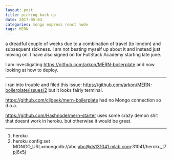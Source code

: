 ```yaml
---
layout: post
title: picking back up
date: 2017-05-03
categories: mongo express react node
tags: MERN
---
```


a dreadful couple of weeks due to a combination of travel (to london) and subsequent sickness. I am not beating myself up about it and instead just moving on. I have also signed on for FullStack Academy starting late june.

I am investigating <https://github.com/arkon/MERN-boilerplate> and now looking at how to deploy.

---

i ran into trouble and filed this issue: <https://github.com/arkon/MERN-boilerplate/issues/2> but it looks fairly terminal.

<https://github.com/cllgeek/mern-boilerplate> had no Mongo connection so d.o.a.

<https://github.com/Hashnode/mern-starter> uses some crazy demon shit that doesnt work in heroku. but otherwise it would be great.

---

1. heroku
2. heroku config:set MONGO_URL=mongodb://abc:abc@ds131041.mlab.com:31041/heroku_t7pj6x5j
